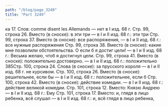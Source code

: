```yaml
---
path: "/blog/page_3249"
title: "Part 3249"
---
```


ка 17.
Слов: comme disent les Allemands — нет в I изд. 68 г.
Стр. 99, строка 26.
Вместо (в сноске): в эти три — в I и II изд. 68 г.: эти три
Стр. 99, строка 37.
Вместо (в сноске): все распоряжения, — в I и II изд. 68 г.: все нужные распоряжения
Стр. 99, строка 38.
Вместо (в сноске): какие мне позволили обстоятельства. О если б я достиг цели! — в I и II изд. 68 г.: Весьма желаю, чтоб я достигнул цели.
Стр. 99, строка 41.
Вместо (в сноске): положительно достоверно. — в I и II изд. 68 г.: положительно
385Стр. 100, строка 24.
Слова (в сноске): за прусского короля — в I и II изд. 68 г. не курсивом.
Стр. 100, строка 26.
Вместо (в сноске): решительнее, если бы — в I и II изд. 68 г.: положительнее, если б
Стр. 100, строка 42.
Вместо (в сноске): действие комедии. — в I и II изд. 68 г.: действие великой комедии.
Стр. 101, строка 12.
Вместо: Князю Андрею — в I и II изд. 68 г.: Ему
Стр. 101, строка 17.
Вместо: и, глядя в лицо ребенка, всё слушал — в I и II изд. 68 г.: и, всё глядя в лицо ребенка, 
